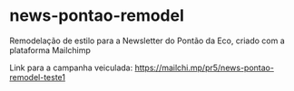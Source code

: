 # news-pontao-remodel
Remodelação de estilo para a Newsletter do Pontão da Eco, criado com a plataforma Mailchimp

Link para a campanha veiculada: https://mailchi.mp/pr5/news-pontao-remodel-teste1
